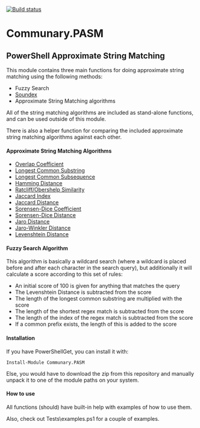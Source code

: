 [![Build status](https://ci.appveyor.com/api/projects/status/7g1i6atfevj7a29r/branch/master?svg=true)](https://ci.appveyor.com/project/gravejester/communary-pasm/branch/master)

# Communary.PASM
## PowerShell Approximate String Matching

This module contains three main functions for doing approximate string matching using the following methods:

- Fuzzy Search
- [Soundex](https://en.wikipedia.org/wiki/Soundex)
- Approximate String Matching algorithms

All of the string matching algorithms are included as stand-alone functions, and can be used outside of this module.

There is also a helper function for comparing the included approximate string matching algorithms against each other.

#### Approximate String Matching Algorithms
- [Overlap Coefficient](https://en.wikipedia.org/wiki/Overlap_coefficient)
- [Longest Common Substring](https://en.wikipedia.org/wiki/Longest_common_substring_problem)
- [Longest Common Subsequence](https://en.wikipedia.org/wiki/Longest_common_subsequence_problem)
- [Hamming Distance](https://en.wikipedia.org/wiki/Hamming_distance)
- [Ratcliff/Obershelp Similarity](http://collaboration.cmc.ec.gc.ca/science/rpn/biblio/ddj/Website/articles/DDJ/1988/8807/8807c/8807c.htm)
- [Jaccard Index](https://en.wikipedia.org/wiki/Jaccard_index)
- [Jaccard Distance](https://en.wikipedia.org/wiki/Jaccard_index)
- [Sorensen-Dice Coefficient](https://en.wikipedia.org/wiki/S%C3%B8rensen%E2%80%93Dice_coefficient)
- [Sorensen-Dice Distance](https://en.wikipedia.org/wiki/S%C3%B8rensen%E2%80%93Dice_coefficient)
- [Jaro Distance](https://en.wikipedia.org/wiki/Jaro%E2%80%93Winkler_distance)
- [Jaro-Winkler Distance](https://en.wikipedia.org/wiki/Jaro%E2%80%93Winkler_distance)
- [Levenshtein Distance](https://en.wikipedia.org/wiki/Levenshtein_distance)

#### Fuzzy Search Algorithm
This algorithm is basically a wildcard search (where a wildcard is placed before and after each character in the search query), but additionally it will calculate a score according to this set of rules:

- An initial score of 100 is given for anything that matches the query
- The Levenshtein Distance is subtracted from the score
- The length of the longest common substring are multiplied with the score
- The length of the shortest regex match is subtracted from the score
- The length of the index of the regex match is subtracted from the score
- If a common prefix exists, the length of this is added to the score

#### Installation
If you have PowerShellGet, you can install it with:

    Install-Module Communary.PASM

Else, you would have to download the zip from this repository and manually unpack it to one of the module paths on your system.

#### How to use
All functions (should) have built-in help with examples of how to use them.

Also, check out Tests\examples.ps1 for a couple of examples.